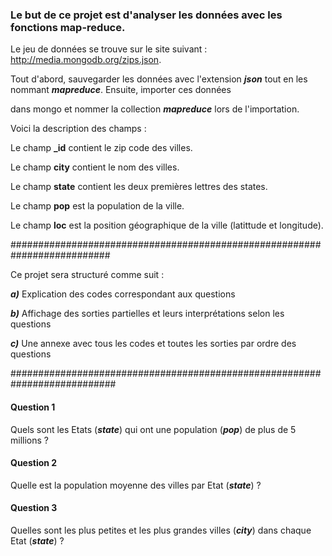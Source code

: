 ### Le but de ce projet est d'analyser les données avec les fonctions map-reduce. ###


Le jeu de données se trouve sur le site suivant :  http://media.mongodb.org/zips.json. 


Tout d'abord, sauvegarder les données avec l'extension ***json*** tout en les nommant ***mapreduce***. Ensuite, importer ces données

dans mongo et nommer la collection ***mapreduce*** lors de l'importation.


Voici la description des champs : 

Le champ ****_id**** contient le zip code des villes. 

Le champ ****city**** contient le nom des villes.

Le champ ****state**** contient les deux premières lettres des states.

Le champ ****pop**** est la population de la ville.

Le champ ****loc**** est la position géographique de la ville (latittude et longitude).

##########################################################################

Ce projet sera structuré comme suit :

***a)*** Explication des codes correspondant aux questions 

***b)*** Affichage des sorties partielles et leurs interprétations selon les questions

***c)*** Une annexe avec tous les codes et toutes les sorties par ordre des questions 

###########################################################################


#### Question 1 ####

Quels sont les Etats (***state***) qui ont une population (***pop***) de plus de 5 millions ?

#### Question 2 ####

Quelle est la population moyenne des villes par Etat (***state***) ?

#### Question 3 ####

Quelles sont les plus petites et les plus grandes villes (***city***) dans chaque Etat (***state***) ?



